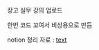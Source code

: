 장고 실무 강의 업로드

한번 코드 꼬여서 비상용으로 만듬

notion 정리 자료 : [text](https://agreeable-emoji-ce0.notion.site/django-b21de5a4682a4bcaa567d9fb82d2f614?pvs=4)